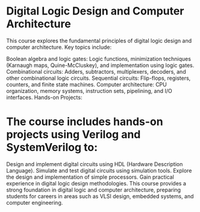# Digital Logic Design and Computer Architecture

This course explores the fundamental principles of digital logic design and computer architecture. Key topics include:

Boolean algebra and logic gates: Logic functions, minimization techniques (Karnaugh maps, Quine-McCluskey), and implementation using logic gates.
Combinational circuits: Adders, subtractors, multiplexers, decoders, and other combinational logic circuits.
Sequential circuits: Flip-flops, registers, counters, and finite state machines.
Computer architecture: CPU organization, memory systems, instruction sets, pipelining, and I/O interfaces.
Hands-on Projects:

# The course includes hands-on projects using Verilog and SystemVerilog to:

Design and implement digital circuits using HDL (Hardware Description Language).
Simulate and test digital circuits using simulation tools.
Explore the design and implementation of simple processors.
Gain practical experience in digital logic design methodologies.
This course provides a strong foundation in digital logic and computer architecture, preparing students for careers in areas such as VLSI design, embedded systems, and computer engineering.
